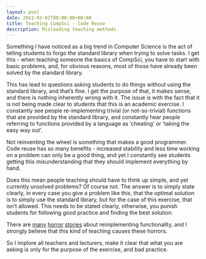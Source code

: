 ```yaml
---
layout: post
date: 2012-03-01T00:00:00+00:00
title: Teaching CompSci - Code Reuse
description: Misleading teaching methods.
---
```


Something I have noticed as a big trend in Computer Science is the act of telling students to forgo the standard library when trying to solve tasks. I get this - when teaching someone the basics of CompSci, you have to start with basic problems, and, for obvious reasons, most of those have already been solved by the standard library.

This has lead to questions asking students to do things without using the standard library, and that’s fine. I get the purpose of that, it makes sense, and there is nothing inherently wrong with it. The issue is with the fact that it is not being made clear to students that this is an academic exercise. I constantly see people re-implementing trivial (or not-so-trivial) functions that are provided by the standard library, and constantly hear people referring to functions provided by a language as ‘cheating’ or 'taking the easy way out’.

Not reinventing the wheel is something that makes a good programmer. Code reuse has so many benefits - increased stability and less time working on a problem can only be a good thing, and yet I constantly see students getting this misunderstanding that they should implement everything by hand.

Does this mean people teaching should have to think up simple, and yet currently unsolved problems? Of course not. The answer is to simply state clearly, in every case you give a problem like this, that the optimal solution is to simply use the standard library, but for the case of this exercise, that isn’t allowed. This needs to be stated clearly, otherwise, you punish students for following good practice and finding the best solution.

There are [many](http://thedailywtf.com/articles/Making_Time_for_UNIX) [horror](http://thedailywtf.com/articles/C_0x2b__0x2b__does_enough_as_it_is) [stories](http://thedailywtf.com/articles/No-Letters-Allowed!) about reimplementing functionality, and I strongly believe that this kind of teaching causes these horrors.

So I implore all teachers and lecturers, make it clear that what you are asking is only for the purpose of the exercise, and bad practice.
